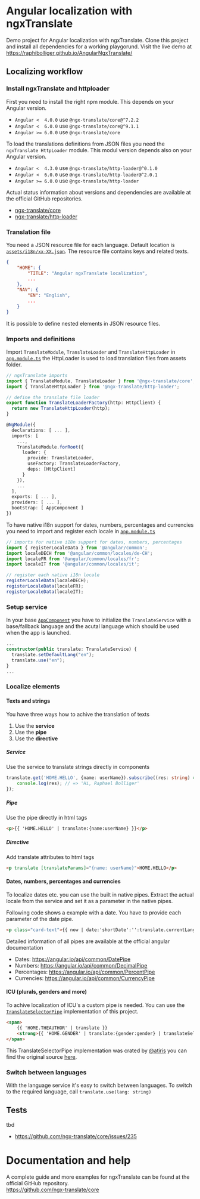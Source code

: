[//]: # (ng build --prod --op docs  --base-href /AngularNgxTranslate/)

# Angular localization with ngxTranslate

Demo project for Angular localization with ngxTranslate. Clone this project and install all dependencies for a working playgorund.
Visit the live demo at https://raphibolliger.github.io/AngularNgxTranslate/

## Localizing workflow

### Install ngxTranslate and httploader

First you need to install the right npm module. This depends on your Angular version.

- `Angular <  4.0.0` use `@ngx-translate/core@^7.2.2`
- `Angular <  6.0.0` use `@ngx-translate/core@^9.1.1`
- `Angular >= 6.0.0` use `@ngx-translate/core`

To load the translations definitions from JSON files you need the `ngxTranslate HttpLoader` module. This modul version depends also on your Angular version.

- `Angular <  4.3.0` use `@ngx-translate/http-loader@^0.1.0`
- `Angular <  6.0.0` use `@ngx-translate/http-loader@^2.0.1`
- `Angular >= 6.0.0` use `@ngx-translate/http-loader`

Actual status information about versions and dependencies are available at the official GitHub repositories.

- [ngx-translate/core](https://github.com/ngx-translate/core)
- [ngx-translate/http-loader](https://github.com/ngx-translate/http-loader)

### Translation file

You need a JSON resource file for each language. Default location is [`assets/i18n/xx-XX.json`](AngularAtTrivadis/AngularNgxTranslate/tree/master/src/assets/i18n). The resource file contains keys and related texts.
```JSON
{
    "HOME": {
        "TITLE": "Angular ngxTranslate localization",
        ...
    },
    "NAV": {
        "EN": "English",
        ...
    }
}
```
It is possible to define nested elements in JSON resource files.

### Imports and definitions
Import `TranslateModule`, `TranslateLoader` and `TranslateHttpLoader` in [`app.module.ts`](AngularAtTrivadis/AngularNgxTranslate/blob/master/src/app/app.module.ts) the HttpLoader is used to load translation files from assets folder.

```TypeScript
// ngxTranslate imports
import { TranslateModule, TranslateLoader } from '@ngx-translate/core';
import { TranslateHttpLoader } from '@ngx-translate/http-loader';
```

```TypeScript
// define the translate file loader
export function TranslateLoaderFactory(http: HttpClient) {
  return new TranslateHttpLoader(http);
}
```

```TypeScript
@NgModule({
  declarations: [ ... ],
  imports: [
    ...,
    TranslateModule.forRoot({
      loader: {
        provide: TranslateLoader,
        useFactory: TranslateLoaderFactory,
        deps: [HttpClient]
      }
    }),
    ...
  ],
  exports: [ ... ],
  providers: [ ... ],
  bootstrap: [ AppComponent ]
})
```

To have native i18n support for dates, numbers, percentages and currencies you need to import and register each locale in [`app.module.ts`](AngularAtTrivadis/AngularNgxTranslate/blob/master/src/app/app.module.ts)
```TypeScript
// imports for native i18n support for dates, numbers, percentages
import { registerLocaleData } from '@angular/common';
import localeDECH from '@angular/common/locales/de-CH';
import localeFR from '@angular/common/locales/fr';
import localeIT from '@angular/common/locales/it';

// register each native i18n locale
registerLocaleData(localeDECH);
registerLocaleData(localeFR);
registerLocaleData(localeIT);
```

### Setup service
In your base [`AppComponent`](AngularAtTrivadis/AngularNgxTranslate/blob/master/src/app/app.component.ts) you have to initialize the `TranslateService` with a base/fallback language and the acutal language which should be used when the app is launched.
```TypeScript
...
constructor(public translate: TranslateService) {
  translate.setDefaultLang("en");
  translate.use("en");
}
...
```

### Localize elements

#### Texts and strings
You have three ways how to achive the translation of texts

1. Use the **service**
2. Use the **pipe**
3. Use the **directive**

##### Service
Use the service to translate strings directly in components
```TypeScript
translate.get('HOME.HELLO', {name: userName}).subscribe((res: string) => {
    console.log(res); // => 'Hi, Raphael Bolliger'
});
```

##### Pipe
Use the pipe directly in html tags
```html
<p>{{ 'HOME.HELLO' | translate:{name:userName} }}</p>
```

##### Directive
Add translate attributes to html tags
```html
<p translate [translateParams]="{name: userName}">HOME.HELLO</p>
```

#### Dates, numbers, percentages and currencies
To localize dates etc. you can use the built in native pipes. Extract the actual locale from the service and set it as a parameter in the native pipes.

Following code shows a example with a date. You have to provide each parameter of the date pipe.
```html
<p class="card-text">{{ now | date:'shortDate':'':translate.currentLang }}</p>
```

Detailed information of all pipes are available at the official angular documentation

- Dates: https://angular.io/api/common/DatePipe
- Numbers: https://angular.io/api/common/DecimalPipe
- Percentages: https://angular.io/api/common/PercentPipe
- Currencies: https://angular.io/api/common/CurrencyPipe

#### ICU (plurals, genders and more)

To achive localization of ICU's a custom pipe is needed. You can use the [`TranslateSelectorPipe`](AngularAtTrivadis/AngularNgxTranslate/blob/master/src/app/pipes/TranslteSelectorPipe.ts) implementation of this project.

```html
<span>
    {{ 'HOME.THEAUTHOR' | translate }}
    <strong>{{ 'HOME.GENDER' | translate:{gender:gender} | translateSelector:gender }}</strong>
</span>
```
This TranslateSelectorPipe implementation was crated by [@atiris](https://github.com/atiris) you can find the original source [here](https://github.com/ngx-translate/core/issues/150#issuecomment-330825289).

### Switch between languages
With the language service it's easy to switch between languages. To switch to the required language, call `translate.use(lang: string)`

## Tests
tbd  
- https://github.com/ngx-translate/core/issues/235

# Documentation and help
A complete guide and more examples for ngxTranslate can be found at the official GitHub repository.  
https://github.com/ngx-translate/core